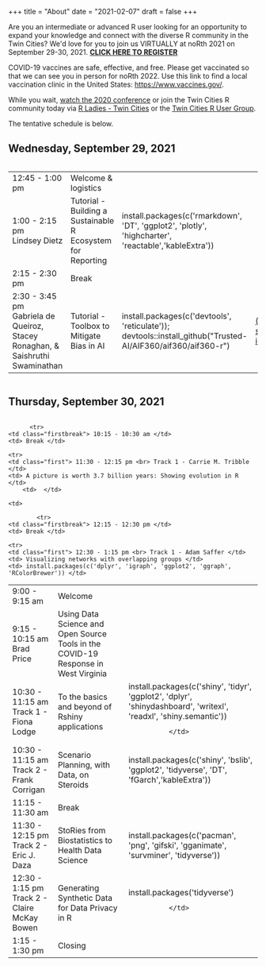 +++
title = "About"
date = "2021-02-07"
draft = false
+++

Are you an intermediate or advanced R user looking for an opportunity to expand your knowledge and connect with the diverse R community in the Twin Cities? We'd love for you to join us VIRTUALLY at noRth 2021 on September 29-30, 2021. 
<a href="https://learning.umn.edu/portal/events/reg/participantTypeSelection.do?method=load&entityId=27365133"> **CLICK HERE TO REGISTER** </a> 

COVID-19 vaccines are safe, effective, and free. Please get vaccinated so that we can see you in person for noRth 2022. Use this link to find a local vaccination clinic in the United States: https://www.vaccines.gov/.

While you wait, <a href = "https://www.youtube.com/playlist?list=PL7aOYMht_9VVUFWU5c7HSI3cEg8jG4o_g" target="_blank"> watch the 2020 conference</a> or join the Twin Cities R community today via <a href="https://www.meetup.com/rladies-tc/">R Ladies - Twin Cities</a> or the <a href="https://www.meetup.com/twincitiesrug/"> Twin Cities R User Group</a>.

The tentative schedule is below.

## Wednesday, September 29, 2021
<div style="overflow-x:auto;">
<table class="table">
  <tr>
    <td class="first"> 12:45 - 1:00 pm </td>
    <td> Welcome & logistics </td>
  </tr>
    <tr>
    <td class="first"> 1:00 - 2:15 pm <br> Lindsey Dietz </td>
    <td> Tutorial - Building a Sustainable R Ecosystem for Reporting </td>
     <td> install.packages(c('rmarkdown', 'DT', 'ggplot2', 'plotly', 'highcharter', 'reactable','kableExtra')) </td>
  </tr>
  <tr>
    <td class="firstbreak"> 2:15 - 2:30 pm </td>
    <td> Break </td>
  </tr>
  <tr>
    <td class="first"> 2:30 - 3:45 pm <br> Gabriela de Queiroz, Stacey Ronaghan, & Saishruthi Swaminathan </td>
    <td> Tutorial - Toolbox to Mitigate Bias in AI </td>
         <td> install.packages(c('devtools', 'reticulate')); devtools::install_github("Trusted-AI/AIF360/aif360/aif360-r")
         </td>
        <td> <a href="https://github.com/rnorthconference/2021Talks/tree/main/Tutorial2"> (Review setup instructions) </a>
</td>
            <td> 
              
              </td>

  </tr>
    </tr>
</table>
</div>

## Thursday, September 30, 2021

<div style="overflow-x:auto;">
<table class="table">
  <tr>
    <td class="first"> 9:00 - 9:15 am </td>
    <td> Welcome </td>

  </tr>
  <tr>
    <td class="first"> 9:15 - 10:15 am <br> Brad Price </td>
    <td> Using Data Science and Open Source Tools in the COVID-19 Response in West Virginia </td>
    <td> 
    
</td>
  </tr>
  
          <tr>
    <td class="firstbreak"> 10:15 - 10:30 am </td>
    <td> Break </td>
  </tr>

  <tr>
    <td class="first"> 10:30 - 11:15 am <br>Track 1 - Fiona Lodge </td>
    <td> To the basics and beyond of Rshiny applications
</td>
        <td> install.packages(c('shiny', 'tidyr', 'ggplot2', 'dplyr', 'shinydashboard', 'writexl', 'readxl', 'shiny.semantic'))
        
              </td>
  </tr>
  <tr>
    <td class="first"> 10:30 - 11:15 am <br> Track 2 - Frank Corrigan </td>
    <td> Scenario Planning, with Data, on Steroids </td>
        <td> install.packages(c('shiny', 'bslib', 'ggplot2', 'tidyverse', 'DT', 'fGarch','kableExtra'))
              </td>
  </tr>
            <tr>
    <td class="firstbreak"> 11:15 - 11:30 am </td>
    <td> Break </td>
  </tr>
  
    <tr>
    <td class="first"> 11:30 - 12:15 pm <br> Track 1 - Carrie M. Tribble </td>
    <td> A picture is worth 3.7 billion years: Showing evolution in R </td>
        <td>  </td>
  </tr>
  <tr>
    <td class="first"> 11:30 - 12:15 pm <br> Track 2 - Eric J. Daza </td>
    <td> StoRies from Biostatistics to Health Data Science </td>
    <td> install.packages(c('pacman', 'png', 'gifski', 'gganimate', 'survminer', 'tidyverse')) </td>

    <td> 
    
</td>
  </tr>
  
            <tr>
    <td class="firstbreak"> 12:15 - 12:30 pm </td>
    <td> Break </td>
  </tr>

    <tr>
    <td class="first"> 12:30 - 1:15 pm <br> Track 1 - Adam Saffer </td>
    <td> Visualizing networks with overlapping groups </td>
    <td> install.packages(c('dplyr', 'igraph', 'ggplot2', 'ggraph', 'RColorBrewer')) </td>
  </tr>
      <tr>
    <td class="first"> 12:30 - 1:15 pm <br>Track 2 - Claire McKay Bowen </td>
    <td> Generating Synthetic Data for Data Privacy in R </td>
        <td> install.packages('tidyverse')
        
              </td>
  </tr>
  <tr>
    <td class="firstbreak"> 1:15 - 1:30 pm </td>
    <td> Closing </td>
</table>
</div>